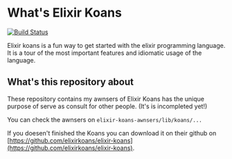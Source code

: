 # What's Elixir Koans

[![Build Status](https://travis-ci.org/elixirkoans/elixir-koans.svg?branch=master)](https://travis-ci.org/elixirkoans/elixir-koans)

Elixir koans is a fun way to get started with the elixir programming language. It is a tour
of the most important features and idiomatic usage of the language.

## What's this repository about

These repository contains my awnsers of Elixir Koans has the unique purpose of serve as consult for other people. (It's is incompleted yet!)

You can check the awnsers on `elixir-koans-awnsers/lib/koans/...`

If you doesen't finished the Koans you can download it on their github on [https://github.com/elixirkoans/elixir-koans](https://github.com/elixirkoans/elixir-koans).
